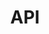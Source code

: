 ---
layout: default
title: API
nav_order: 1
parent: Utilities
grand_parent: Frontend
permalink: docs/frontend/utils/api
---